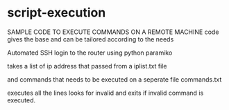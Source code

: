 # script-execution
SAMPLE CODE TO EXECUTE COMMANDS ON A REMOTE MACHINE code gives the base and can be tailored according to the needs

Automated SSH login to the router using python paramiko

takes a list of ip address that passed from a iplist.txt file 

and commands that needs to be executed on a seperate file commands.txt

executes all the lines looks for invalid and exits if invalid command is executed.


